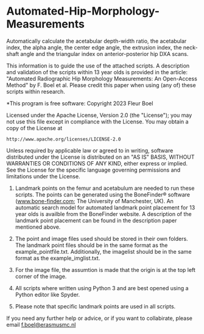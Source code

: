 # Automated-Hip-Morphology-Measurements
Automatically calculate the acetabular depth-width ratio, the acetabular index, the alpha angle, the center edge angle, the extrusion index, the neck-shaft angle and the triangular index on anterior-posterior hip DXA scans.


This information is to guide the use of the attached scripts.
A description and validation of the scripts within 13 year olds is provided in the article:
"Automated Radiographic Hip Morphology Measurements: An Open-Access Method" by F. Boel et al.
Please credit this paper when using (any of) these scripts within research.

*This program is free software: Copyright 2023 Fleur Boel

Licensed under the Apache License, Version 2.0 (the "License");
you may not use this file except in compliance with the License.
You may obtain a copy of the License at

    http://www.apache.org/licenses/LICENSE-2.0

Unless required by applicable law or agreed to in writing, software
distributed under the License is distributed on an "AS IS" BASIS,
WITHOUT WARRANTIES OR CONDITIONS OF ANY KIND, either express or implied.
See the License for the specific language governing permissions and
limitations under the License.


1) Landmark points on the femur and acetabulum are needed to run these scripts. The points can be 
generated using the BoneFinder® software (www.bone-finder.com; The University of Manchester, UK). An 
automatic search model for automated landmark point placement for 13 year olds is availble from the BoneFinder
website. A description of the landmark point placement can be found in the description paper mentioned 
above.

2) The point and image files used should be stored in their own folders. The landmark point files should
be in the same format as the example_pointfile.txt. Additionally, the imagelist should be in the same 
format as the example_imglist.txt.

3) For the image file, the assumtion is made that the origin is at the top left corner of the image.

3) All scripts where written using Python 3 and are best opened using a Python editor like Spyder.

4) Please note that specific landmark points are used in all scripts.


If you need any further help or advice, or if you want to collabirate, please email f.boel@erasmusmc.nl
